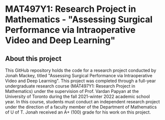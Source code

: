 # MAT497Y1: Research Project in Mathematics - "Assessing Surgical Performance via Intraoperative Video and Deep Learning"

## About this project
This GitHub repository holds the code for a research project conducted by Jonah Mackey, titled "Assessing Surgical Performance via Intraoperative Video and Deep Learning". This project was completed through a full-year undergraduate research course (MAT497Y1: Research Project in Mathematics) under the supervision of Prof. Vardan Papyan at the University of Toronto during the fall 2021-winter 2022 academic school year. In this course, students must conduct an independent research project under the direction of a faculty member of the Department of Mathematics of U of T. Jonah received an A+ (100) grade for his work on this project.